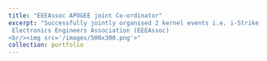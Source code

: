 ```yaml
---
title: "EEEAssoc APOGEE joint Co-ordinator"
excerpt: "Successfully jointly organised 2 kernel events i.e. i-Strike and Robots At War (RAW) of the Electrical and
 Electronics Engineers Association (EEEAssoc)  
<br/><img src='/images/500x300.png'>"
collection: portfolio
---
```

